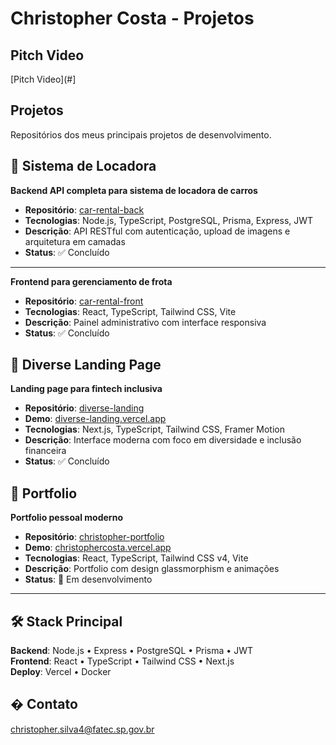 # Christopher Costa - Projetos

## Pitch Video
[Pitch Video](#]

## Projetos

Repositórios dos meus principais projetos de desenvolvimento.

## 🚗 Sistema de Locadora

**Backend API completa para sistema de locadora de carros**

- **Repositório**: [car-rental-back](https://github.com/chriskryon/car-rental-back)
- **Tecnologias**: Node.js, TypeScript, PostgreSQL, Prisma, Express, JWT
- **Descrição**: API RESTful com autenticação, upload de imagens e arquitetura em camadas
- **Status**: ✅ Concluído

---

**Frontend para gerenciamento de frota**

- **Repositório**: [car-rental-front](https://github.com/chriskryon/car-rental-front)
- **Tecnologias**: React, TypeScript, Tailwind CSS, Vite
- **Descrição**: Painel administrativo com interface responsiva
- **Status**: ✅ Concluído

## 🏦 Diverse Landing Page

**Landing page para fintech inclusiva**

- **Repositório**: [diverse-landing](https://github.com/chriskryon/diverse-landing)
- **Demo**: [diverse-landing.vercel.app](https://diverse-landing.vercel.app)
- **Tecnologias**: Next.js, TypeScript, Tailwind CSS, Framer Motion
- **Descrição**: Interface moderna com foco em diversidade e inclusão financeira
- **Status**: ✅ Concluído

## 💼 Portfolio

**Portfolio pessoal moderno**

- **Repositório**: [christopher-portfolio](https://github.com/chriskryon/christopher-portfolio)
- **Demo**: [christophercosta.vercel.app](https://christophercosta.vercel.app)
- **Tecnologias**: React, TypeScript, Tailwind CSS v4, Vite
- **Descrição**: Portfolio com design glassmorphism e animações
- **Status**: 🔄 Em desenvolvimento

---

## 🛠️ Stack Principal

**Backend**: Node.js • Express • PostgreSQL • Prisma • JWT  
**Frontend**: React • TypeScript • Tailwind CSS • Next.js  
**Deploy**: Vercel • Docker

## � Contato

christopher.silva4@fatec.sp.gov.br
